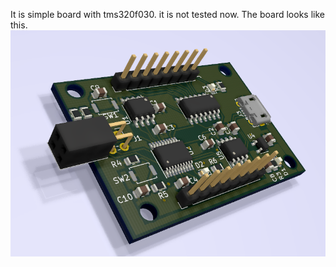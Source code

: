 It is simple board with tms320f030.
it is not tested now.
The board looks like this.
![3D_modelPNG](\board_img\3D_modelPNG.png)